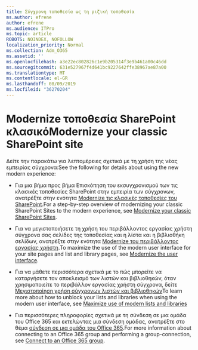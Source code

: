 ```yaml
---
title: Σύγχρονη τοποθεσία ως τη ριζική τοποθεσία
ms.author: efrene
author: efrene
ms.audience: ITPro
ms.topic: article
ROBOTS: NOINDEX, NOFOLLOW
localization_priority: Normal
ms.collection: Adm_O365
ms.assetid: ''
ms.openlocfilehash: a3e22ec802826c1e9b205314f3e9b461a00c46dd
ms.sourcegitcommit: 631e527967f4d641bc9227642ffe38967ae87a00
ms.translationtype: MT
ms.contentlocale: el-GR
ms.lasthandoff: 08/09/2019
ms.locfileid: "36270204"
---
```

# <a name="modernize-your-classic-sharepoint-site"></a><span data-ttu-id="35f54-102">Modernize τοποθεσία SharePoint κλασικό</span><span class="sxs-lookup"><span data-stu-id="35f54-102">Modernize your classic SharePoint site</span></span>

<span data-ttu-id="35f54-103">Δείτε την παρακάτω για λεπτομέρειες σχετικά με τη χρήση της νέας εμπειρίας σύγχρονα:</span><span class="sxs-lookup"><span data-stu-id="35f54-103">See the following for details about using the new modern experience:</span></span>

- <span data-ttu-id="35f54-104">Για μια βήμα προς βήμα Επισκόπηση του εκσυγχρονισμού των τις κλασικές τοποθεσίες SharePoint στην εμπειρία των σύγχρονων, ανατρέξτε στην ενότητα [Modernize τις κλασικές τοποθεσίες του SharePoint](https://docs.microsoft.com/sharepoint/dev/transform/modernize-classic-sites).</span><span class="sxs-lookup"><span data-stu-id="35f54-104">For a step-by-step overview of modernizing your classic SharePoint Sites to the modern experience, see [Modernize your classic SharePoint Sites](https://docs.microsoft.com/sharepoint/dev/transform/modernize-classic-sites).</span></span>

- <span data-ttu-id="35f54-105">Για να μεγιστοποιήσετε τη χρήση του περιβάλλοντος εργασίας χρήστη σύγχρονα σας σελίδες της τοποθεσίας και η λίστα και η βιβλιοθήκη σελίδων, ανατρέξτε στην ενότητα [Modernize του περιβάλλοντος εργασίας χρήστη](https://docs.microsoft.com/sharepoint/dev/transform/modernize-userinterface).</span><span class="sxs-lookup"><span data-stu-id="35f54-105">To maximize the use of the modern user interface for your site pages and list and library pages, see [Modernize the user interface](https://docs.microsoft.com/sharepoint/dev/transform/modernize-userinterface).</span></span> 

- <span data-ttu-id="35f54-106">Για να μάθετε περισσότερα σχετικά με το πώς μπορείτε να καταργήσετε τον αποκλεισμό των λιστών και βιβλιοθηκών, όταν χρησιμοποιείτε το περιβάλλον εργασίας χρήστη σύγχρονα, δείτε [Μεγιστοποίηση χρήση σύγχρονων λιστών και βιβλιοθηκών](https://docs.microsoft.com/sharepoint/dev/transform/modernize-userinterface-lists-and-libraries)</span><span class="sxs-lookup"><span data-stu-id="35f54-106">To learn more about how to unblock your lists and libraries when using the modern user interface, see [Maximize use of modern lists and libraries](https://docs.microsoft.com/sharepoint/dev/transform/modernize-userinterface-lists-and-libraries)</span></span>

- <span data-ttu-id="35f54-107">Για περισσότερες πληροφορίες σχετικά με τη σύνδεση σε μια ομάδα του Office 365 και εκτελώντας μια σύνδεση ομάδας, ανατρέξτε στο θέμα [σύνδεση σε μια ομάδα του Office 365](https://docs.microsoft.com/sharepoint/dev/transform/modernize-connect-to-office365-group).</span><span class="sxs-lookup"><span data-stu-id="35f54-107">For more information about connecting to an Office 365 group and performing a group-connection, see [Connect to an Office 365 group](https://docs.microsoft.com/sharepoint/dev/transform/modernize-connect-to-office365-group).</span></span>
